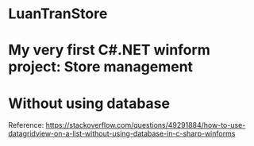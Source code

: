 # LuanTranStore
# My very first C#.NET winform project: Store management
# Without using database

Reference: https://stackoverflow.com/questions/49291884/how-to-use-datagridview-on-a-list-without-using-database-in-c-sharp-winforms
